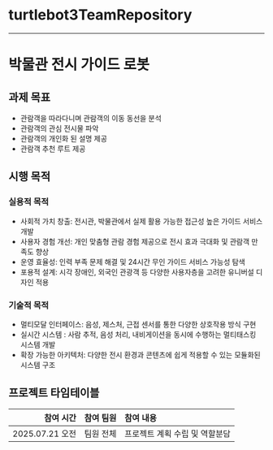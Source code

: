 # turtlebot3TeamRepository
----
# 박물관 전시 가이드 로봇


## 과제 목표

- 관람객을 따라다니며 관람객의 이동 동선을 분석
- 관람객의 관심 전시물 파악
- 관람객의 개인화 된 설명 제공
- 관람객 추천 루트 제공


## 시행 목적


### 실용적 목적

- 사회적 가치 창출: 전시관, 박물관에서 실제 활용 가능한 접근성 높은 가이드 서비스 개발
- 사용자 경험 개선: 개인 맞춤형 관람 경험 제공으로 전시 효과 극대화 및 관람객 만족도 향상
- 운영 효율성: 인력 부족 문제 해결 및 24시간 무인 가이드 서비스 가능성 탐색
- 포용적 설계: 시각 장애인, 외국인 관광객 등 다양한 사용자층을 고려한 유니버설 디자인 적용

### 기술적 목적
- 멀티모달 인터페이스: 음성, 제스처, 근접 센서를 통한 다양한 상호작용 방식 구현
- 실시간 시스템 : 사람 추적, 음성 처리, 내비게이션을 동시에 수행하는 멀티태스킹 시스템 개발
- 확장 가능한 아키텍처: 다양한 전시 환경과 콘텐츠에 쉽게 적용할 수 있는 모듈화된 시스템 구조


## 프로젝트 타임테이블
|참여 시간|참여 팀원|참여 내용|
|-------:|-------|:------------------|
|2025.07.21 오전|팀원 전체|프로젝트 계획 수립 및 역할분담|
